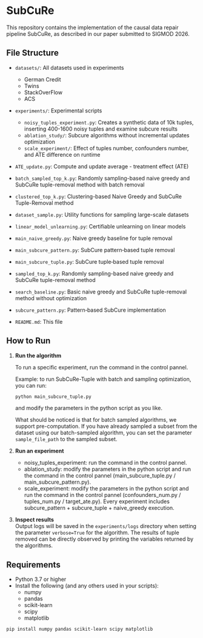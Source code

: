 # SubCuRe

This repository contains the implementation of the causal data repair pipeline SubCuRe, as described in our paper submitted to SIGMOD 2026.

## File Structure

- `datasets/`: All datasets used in experiments
    - German Credit
    - Twins
    - StackOverFlow
    - ACS
- `experiments/`: Experimental scripts
    - `noisy_tuples_experiment.py`: Creates a synthetic data of 10k tuples, inserting 400-1600 noisy tuples and examine subcure results
    - `ablation_study/`: Subcure algorithms without incremental updates optimization
    - `scale_experiment/`: Effect of tuples number, confounders number, and ATE difference on runtime
      
- `ATE_update.py`: Compute and update average - treatment effect (ATE)
- `batch_sampled_top_k.py`: Randomly sampling-based naive greedy and SubCuRe tuple-removal method with batch removal
- `clustered_top_k.py`: Clustering-based Naive Greedy and SubCuRe Tuple-Removal method
- `dataset_sample.py`: Utility functions for sampling large-scale datasets
- `linear_model_unlearning.py`: Certifiable unlearning on linear models
- `main_naive_greedy.py`: Naive greedy baseline for tuple removal
- `main_subcure_pattern.py`: SubCure pattern‐based tuple removal
- `main_subcure_tuple.py`: SubCure tuple‐based tuple removal
- `sampled_top_k.py`: Randomly sampling-based naive greedy and SubCuRe tuple-removal method
- `search_baseline.py`: Basic naive greedy and SubCuRe tuple-removal method without optimization
- `subcure_pattern.py`: Pattern‐based SubCure implementation
- `README.md`: This file

## How to Run
1. **Run the algorithm**
   
    To run a specific experiment, run the command in the control pannel.
    
    Example: to run SubCuRe-Tuple with batch and sampling optimization, you can run:
    ```bash
    python main_subcure_tuple.py
    ```
    and modify the parameters in the python script as you like.

    What should be noticed is that for batch sampled algorithms, we support pre-computation. If you have already sampled a subset from the dataset using our batch-sampled algorithm, you can set the parameter `sample_file_path` to the sampled subset.

2. **Run an experiment**  
   - noisy_tuples_experiment: run the command in the control pannel.
   - ablation_study: modify the parameters in the python script and run the command in the control pannel (main_subcure_tuple.py / main_subcure_pattern.py).
   - scale_experiment: modify the parameters in the python script and run the command in the control pannel (confounders_num.py / tuples_num.py / target_ate.py). Every experiment includes subcure_pattern + subcure_tuple + naive_greedy execution.

4. **Inspect results**  
   Output logs will be saved in the `experiments/logs` directory when setting the parameter `verbose=True` for the algorithm. The results of tuple removed can be directly observed by printing the variables returned by the algorithms. 

## Requirements

- Python 3.7 or higher  
- Install the following (and any others used in your scripts):
  - numpy  
  - pandas  
  - scikit-learn  
  - scipy  
  - matplotlib

```bash
pip install numpy pandas scikit-learn scipy matplotlib
```
